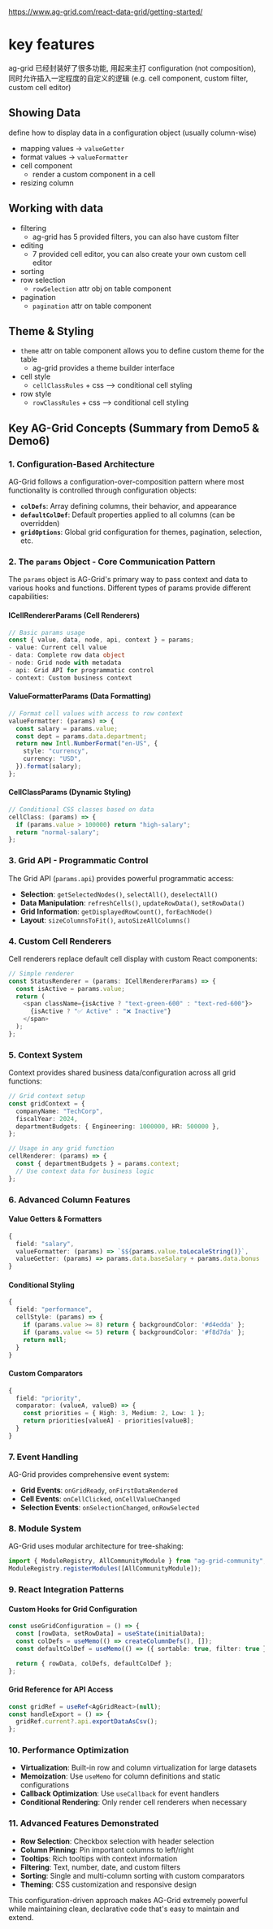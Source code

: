 https://www.ag-grid.com/react-data-grid/getting-started/

# key features

ag-grid 已经封装好了很多功能, 用起来主打 configuration (not composition), 同时允许插入一定程度的自定义的逻辑 (e.g. cell component, custom filter, custom cell editor)

## Showing Data

define how to display data in a configuration object (usually column-wise)

- mapping values -> `valueGetter`
- format values -> `valueFormatter`
- cell component
  - render a custom component in a cell
- resizing column

## Working with data

- filtering
  - ag-grid has 5 provided filters, you can also have custom filter
- editing
  - 7 provided cell editor, you can also create your own custom cell editor
- sorting
- row selection
  - `rowSelection` attr obj on table component
- pagination
  - `pagination` attr on table component

## Theme & Styling

- `theme` attr on table component allows you to define custom theme for the table
  - ag-grid provides a theme builder interface
- cell style
  - `cellClassRules` + css --> conditional cell styling
- row style
  - `rowClassRules` + css --> conditional cell styling

## Key AG-Grid Concepts (Summary from Demo5 & Demo6)

### 1. **Configuration-Based Architecture**

AG-Grid follows a configuration-over-composition pattern where most functionality is controlled through configuration objects:

- **`colDefs`**: Array defining columns, their behavior, and appearance
- **`defaultColDef`**: Default properties applied to all columns (can be overridden)
- **`gridOptions`**: Global grid configuration for themes, pagination, selection, etc.

### 2. **The `params` Object - Core Communication Pattern**

The `params` object is AG-Grid's primary way to pass context and data to various hooks and functions. Different types of params provide different capabilities:

#### **ICellRendererParams** (Cell Renderers)

```typescript
// Basic params usage
const { value, data, node, api, context } = params;
- value: Current cell value
- data: Complete row data object
- node: Grid node with metadata
- api: Grid API for programmatic control
- context: Custom business context
```

#### **ValueFormatterParams** (Data Formatting)

```typescript
// Format cell values with access to row context
valueFormatter: (params) => {
  const salary = params.value;
  const dept = params.data.department;
  return new Intl.NumberFormat("en-US", {
    style: "currency",
    currency: "USD",
  }).format(salary);
};
```

#### **CellClassParams** (Dynamic Styling)

```typescript
// Conditional CSS classes based on data
cellClass: (params) => {
  if (params.value > 100000) return "high-salary";
  return "normal-salary";
};
```

### 3. **Grid API - Programmatic Control**

The Grid API (`params.api`) provides powerful programmatic access:

- **Selection**: `getSelectedNodes()`, `selectAll()`, `deselectAll()`
- **Data Manipulation**: `refreshCells()`, `updateRowData()`, `setRowData()`
- **Grid Information**: `getDisplayedRowCount()`, `forEachNode()`
- **Layout**: `sizeColumnsToFit()`, `autoSizeAllColumns()`

### 4. **Custom Cell Renderers**

Cell renderers replace default cell display with custom React components:

```typescript
// Simple renderer
const StatusRenderer = (params: ICellRendererParams) => {
  const isActive = params.value;
  return (
    <span className={isActive ? "text-green-600" : "text-red-600"}>
      {isActive ? "✅ Active" : "❌ Inactive"}
    </span>
  );
};
```

### 5. **Context System**

Context provides shared business data/configuration across all grid functions:

```typescript
// Grid context setup
const gridContext = {
  companyName: "TechCorp",
  fiscalYear: 2024,
  departmentBudgets: { Engineering: 1000000, HR: 500000 },
};

// Usage in any grid function
cellRenderer: (params) => {
  const { departmentBudgets } = params.context;
  // Use context data for business logic
};
```

### 6. **Advanced Column Features**

#### **Value Getters & Formatters**

```typescript
{
  field: "salary",
  valueFormatter: (params) => `$${params.value.toLocaleString()}`,
  valueGetter: (params) => params.data.baseSalary + params.data.bonus
}
```

#### **Conditional Styling**

```typescript
{
  field: "performance",
  cellStyle: (params) => {
    if (params.value >= 8) return { backgroundColor: '#d4edda' };
    if (params.value <= 5) return { backgroundColor: '#f8d7da' };
    return null;
  }
}
```

#### **Custom Comparators**

```typescript
{
  field: "priority",
  comparator: (valueA, valueB) => {
    const priorities = { High: 3, Medium: 2, Low: 1 };
    return priorities[valueA] - priorities[valueB];
  }
}
```

### 7. **Event Handling**

AG-Grid provides comprehensive event system:

- **Grid Events**: `onGridReady`, `onFirstDataRendered`
- **Cell Events**: `onCellClicked`, `onCellValueChanged`
- **Selection Events**: `onSelectionChanged`, `onRowSelected`

### 8. **Module System**

AG-Grid uses modular architecture for tree-shaking:

```typescript
import { ModuleRegistry, AllCommunityModule } from "ag-grid-community";
ModuleRegistry.registerModules([AllCommunityModule]);
```

### 9. **React Integration Patterns**

#### **Custom Hooks for Grid Configuration**

```typescript
const useGridConfiguration = () => {
  const [rowData, setRowData] = useState(initialData);
  const colDefs = useMemo(() => createColumnDefs(), []);
  const defaultColDef = useMemo(() => ({ sortable: true, filter: true }), []);

  return { rowData, colDefs, defaultColDef };
};
```

#### **Grid Reference for API Access**

```typescript
const gridRef = useRef<AgGridReact>(null);
const handleExport = () => {
  gridRef.current?.api.exportDataAsCsv();
};
```

### 10. **Performance Optimization**

- **Virtualization**: Built-in row and column virtualization for large datasets
- **Memoization**: Use `useMemo` for column definitions and static configurations
- **Callback Optimization**: Use `useCallback` for event handlers
- **Conditional Rendering**: Only render cell renderers when necessary

### 11. **Advanced Features Demonstrated**

- **Row Selection**: Checkbox selection with header selection
- **Column Pinning**: Pin important columns to left/right
- **Tooltips**: Rich tooltips with context information
- **Filtering**: Text, number, date, and custom filters
- **Sorting**: Single and multi-column sorting with custom comparators
- **Theming**: CSS customization and responsive design

This configuration-driven approach makes AG-Grid extremely powerful while maintaining clean, declarative code that's easy to maintain and extend.

